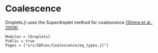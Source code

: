 # Coalescence

Droplets.jl uses the Superdroplet method for coalescence [(Shima et al., 2009)](https://doi.org/10.1002/qj.441).


```@autodocs
Modules = [Droplets]
Public = true
Pages = ["src/SDFunc/Coalescence/eq_types.jl"]
```

